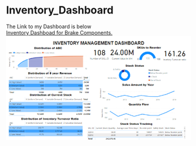 # Inventory_Dashboard
The Link to my Dashboard is below
<br>
<a href ="https://app.powerbi.com/view?r=eyJrIjoiODA1ZWRjYzktZTg2OS00YTE0LWFiZTUtY2IxNGNmYWM5ODI5IiwidCI6ImU1MWNkZWM5LTgxMWQtNDcxZC1iYmU2LWRkM2Q4ZDU0YzI4YiIsImMiOjN9&embedImagePlaceholder=true&pageName=ReportSection">
  Inventory Dashboad for Brake Components.</a>
  <br>
<img src="https://github.com/rajratnapatil9/Inventory_Dashboard/blob/main/inventory_pic.PNG">
 
